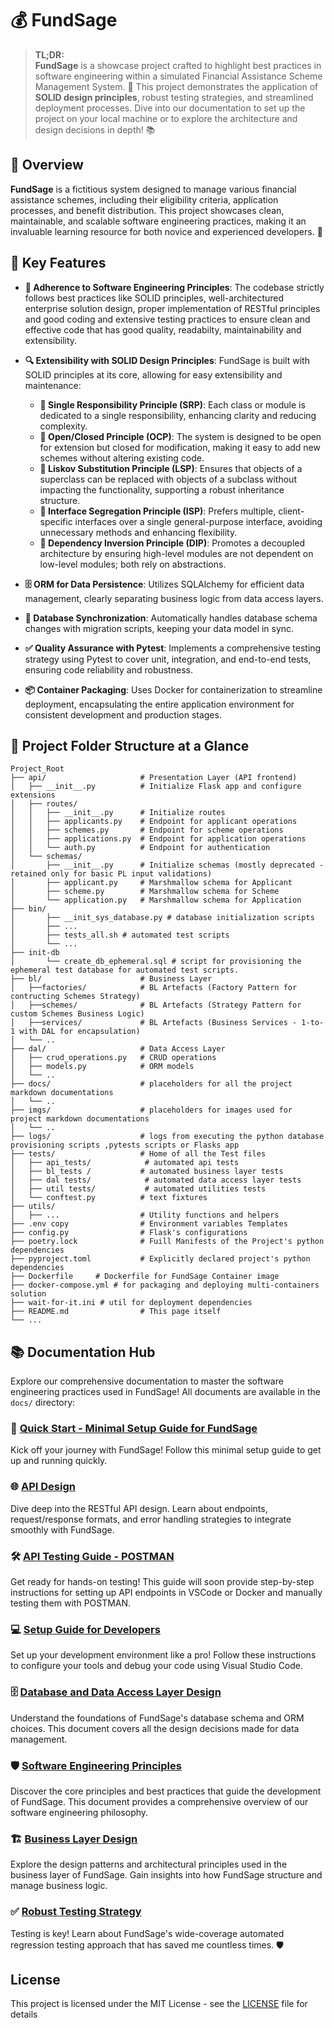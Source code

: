 # 💰 FundSage

> **TL;DR:**  
> **FundSage** is a showcase project crafted to highlight best practices in software engineering within a simulated Financial Assistance Scheme Management System. 🚀 This project demonstrates the application of **SOLID design principles**, robust testing strategies, and streamlined deployment processes. Dive into our documentation to set up the project on your local machine or to explore the architecture and design decisions in depth! 📚


## 🌟 Overview

**FundSage** is a fictitious system designed to manage various financial assistance schemes, including their eligibility criteria, application processes, and benefit distribution. This project showcases clean, maintainable, and scalable software engineering practices, making it an invaluable learning resource for both novice and experienced developers. 🚀

## 🔑 Key Features

- **🔧 Adherence to Software Engineering Principles**: The codebase strictly follows best practices like SOLID principles, well-architectured enterprise solution design, proper implementation of RESTful principles and good coding and extensive testing practices to ensure clean and effective code that has good quality, readabilty, maintainability and extensibility.

- **🔍 Extensibility with SOLID Design Principles**: FundSage is built with SOLID principles at its core, allowing for easy extensibility and maintenance:
  - **📝 Single Responsibility Principle (SRP)**: Each class or module is dedicated to a single responsibility, enhancing clarity and reducing complexity.
  - **🚪 Open/Closed Principle (OCP)**: The system is designed to be open for extension but closed for modification, making it easy to add new schemes without altering existing code.
  - **🔄 Liskov Substitution Principle (LSP)**: Ensures that objects of a superclass can be replaced with objects of a subclass without impacting the functionality, supporting a robust inheritance structure.
  - **🔗 Interface Segregation Principle (ISP)**: Prefers multiple, client-specific interfaces over a single general-purpose interface, avoiding unnecessary methods and enhancing flexibility.
  - **🔄 Dependency Inversion Principle (DIP)**: Promotes a decoupled architecture by ensuring high-level modules are not dependent on low-level modules; both rely on abstractions.

- **🗄️ ORM for Data Persistence**: Utilizes SQLAlchemy for efficient data management, clearly separating business logic from data access layers.

- **🔄 Database Synchronization**: Automatically handles database schema changes with migration scripts, keeping your data model in sync.

- **✅ Quality Assurance with Pytest**: Implements a comprehensive testing strategy using Pytest to cover unit, integration, and end-to-end tests, ensuring code reliability and robustness.

- **📦 Container Packaging**: Uses Docker for containerization to streamline deployment, encapsulating the entire application environment for consistent development and production stages.

## 📂 Project Folder Structure at a Glance

```
Project_Root
├── api/                     # Presentation Layer (API frontend)
│   ├── __init__.py          # Initialize Flask app and configure extensions
│   ├── routes/
│   │   ├── __init__.py      # Initialize routes
│   │   ├── applicants.py    # Endpoint for applicant operations
│   │   ├── schemes.py       # Endpoint for scheme operations
│   │   ├── applications.py  # Endpoint for application operations
│   │   └── auth.py          # Endpoint for authentication
│   └── schemas/
│       ├── __init__.py      # Initialize schemas (mostly deprecated - retained only for basic PL input validations)
│       ├── applicant.py     # Marshmallow schema for Applicant
│       ├── scheme.py        # Marshmallow schema for Scheme
│       └── application.py   # Marshmallow schema for Application
├── bin/
│       ├── __init_sys_database.py # database initialization scripts
│       ├── ...
│       ├── tests_all.sh # automated test scripts
│       └── ...
├── init-db
│       └── create_db_ephemeral.sql # script for provisioning the ephemeral test database for automated test scripts. 
├── bl/                      # Business Layer
│   ├──factories/            # BL Artefacts (Factory Pattern for contructing Schemes Strategy)
│   ├──schemes/              # BL Artefacts (Strategy Pattern for custom Schemes Business Logic)
│   ├──services/             # BL Artefacts (Business Services - 1-to-1 with DAL for encapsulation)
│   └── ..
├── dal/                     # Data Access Layer
│   ├── crud_operations.py   # CRUD operations
│   ├── models.py            # ORM models
│   └── ..
├── docs/                    # placeholders for all the project markdown documentations
│   └── ..
├── imgs/                    # placeholders for images used for project markdown documentations
│   └── ..
├── logs/                    # logs from executing the python database provisioning scripts ,pytests scripts or Flasks app
├── tests/                   # Home of all the Test files
│   ├── api_tests/            # automated api tests  
│   ├── bl_tests /           # automated business layer tests
│   ├── dal tests/            # automated data access layer tests
│   ├── util tests/           # automated utilities tests
│   └── conftest.py          # text fixtures
├── utils/
│   ├── ...                  # Utility functions and helpers
├── .env copy                # Environment variables Templates
├── config.py                # Flask's configurations
├── poetry.lock              # Fuill Manifests of the Project's python dependencies
├── pyproject.toml           # Explicitly declared project's python dependencies
├── Dockerfile     # Dockerfile for FundSage Container image
├── docker-compose.yml # for packaging and deploying multi-containers solution
├── wait-for-it.ini # util for deployment dependencies
├── README.md                # This page itself 
└── ...
```

## 📚 Documentation Hub

Explore our comprehensive documentation to master the software engineering practices used in FundSage! All documents are available in the `docs/` directory:

### 🚀 [Quick Start - Minimal Setup Guide for FundSage](https://github.com/jawkh/gt_cdt_swe_test/blob/main/docs/deployment_guide.md)
Kick off your journey with FundSage! Follow this minimal setup guide to get up and running quickly.

### 🌐 [API Design](https://github.com/jawkh/gt_cdt_swe_test/blob/main/docs/api_design.md) 
Dive deep into the RESTful API design. Learn about endpoints, request/response formats, and error handling strategies to integrate smoothly with FundSage.

### 🛠️ [API Testing Guide - POSTMAN](https://github.com/jawkh/gt_cdt_swe_test/blob/main/docs/api_testing.md) 
Get ready for hands-on testing! This guide will soon provide step-by-step instructions for setting up API endpoints in VSCode or Docker and manually testing them with POSTMAN.

### 💻 [Setup Guide for Developers](https://github.com/jawkh/gt_cdt_swe_test/blob/main/docs/setup_guide_for_dev.md)
Set up your development environment like a pro! Follow these instructions to configure your tools and debug your code using Visual Studio Code.

### 🗄️ [Database and Data Access Layer Design](https://github.com/jawkh/gt_cdt_swe_test/blob/main/docs/db_design.md) 
Understand the foundations of FundSage's database schema and ORM choices. This document covers all the design decisions made for data management.

### 🛡️ [Software Engineering Principles](https://github.com/jawkh/gt_cdt_swe_test/blob/main/docs/sw__eng_principles.md) 
Discover the core principles and best practices that guide the development of FundSage. This document provides a comprehensive overview of our software engineering philosophy.

### 🏗️ [Business Layer Design](https://github.com/jawkh/gt_cdt_swe_test/blob/main/docs/bl_design.md) 
Explore the design patterns and architectural principles used in the business layer of FundSage. Gain insights into how FundSage structure and manage business logic.

### ✅ [Robust Testing Strategy](https://github.com/jawkh/gt_cdt_swe_test/blob/main/docs/testing_strategy.md)
Testing is key! Learn about FundSage's wide-coverage automated regression testing approach that has saved me countless times. 🛡️



## License

This project is licensed under the MIT License - see the [LICENSE](LICENSE) file for details
